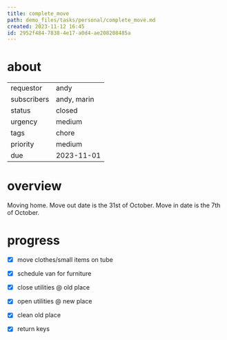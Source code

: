 ```yaml
---
title: complete_move
path: demo_files/tasks/personal/complete_move.md
created: 2023-11-12 16:45
id: 2952f484-7838-4e17-a0d4-ae208208485a
---
```


# about

|             |             |
| ----------- | ----------- |
| requestor   | andy        |
| subscribers | andy, marin |
| status      | closed      |
| urgency     | medium      |
| tags        | chore       |
| priority    | medium      |
| due         | 2023-11-01  |

# overview

Moving home. Move out date is the 31st of October. Move in date is the 7th of October.

# progress

- [x] move clothes/small items on tube

- [x] schedule van for furniture

- [x] close utilities @ old place

- [x] open utilities @ new place

- [x] clean old place

- [x] return keys
